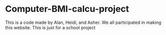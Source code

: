 # Computer-BMI-calcu-project
This is a code made by Alan, Heidi, and Asher. We all participated in making this website. This is just for a school project
